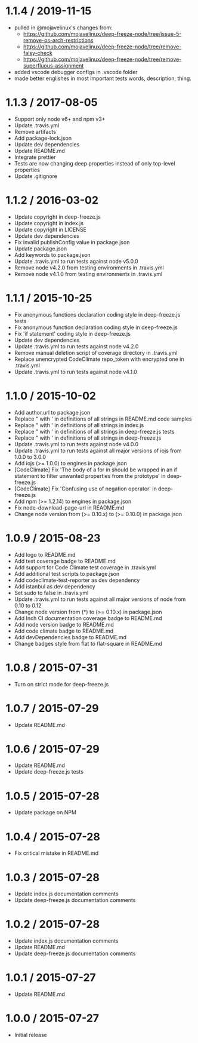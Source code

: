1.1.4 / 2019-11-15
==================

* pulled in @mojavelinux's changes from:
  + https://github.com/mojavelinux/deep-freeze-node/tree/issue-5-remove-os-arch-restrictions
  + https://github.com/mojavelinux/deep-freeze-node/tree/remove-falsy-check
  + https://github.com/mojavelinux/deep-freeze-node/tree/remove-superfluous-assignment
* added vscode debugger configs in .vscode folder
* made better englishes in most important tests words, description, thing.

1.1.3 / 2017-08-05
==================

* Support only node v6+ and npm v3+
* Update .travis.yml
* Remove artifacts
* Add package-lock.json
* Update dev dependencies
* Update README.md
* Integrate prettier
* Tests are now changing deep properties instead of only top-level properties
* Update .gitignore


1.1.2 / 2016-03-02
==================

* Update copyright in deep-freeze.js
* Update copyright in index.js
* Update copyright in LICENSE
* Update dev dependencies
* Fix invalid publishConfig value in package.json
* Update package.json
* Add keywords to package.json
* Update .travis.yml to run tests against node v5.0.0
* Remove node v4.2.0 from testing environments in .travis.yml
* Remove node v4.1.0 from testing environments in .travis.yml

1.1.1 / 2015-10-25
==================

* Fix anonymous functions declaration coding style in deep-freeze.js tests
* Fix anonymous function declaration coding style in deep-freeze.js
* Fix 'if statement' coding style in deep-freeze.js
* Update dev dependencies
* Update .travis.yml to run tests against node v4.2.0
* Remove manual deletion script of coverage directory in .travis.yml
* Replace unencrypted CodeClimate repo_token with encrypted one in .travis.yml
* Update .travis.yml to run tests against node v4.1.0

1.1.0 / 2015-10-02
==================

* Add author.url to package.json
* Replace " with ' in definitions of all strings in README.md code samples
* Replace " with ' in definitions of all strings in index.js
* Replace " with ' in definitions of all strings in deep-freeze.js tests
* Replace " with ' in definitions of all strings in deep-freeze.js
* Update .travis.yml to run tests against node v4.0.0
* Update .travis.yml to run tests against all major versions of iojs from 1.0.0 to 3.0.0
* Add iojs (>= 1.0.0) to engines in package.json
* [CodeClimate] Fix 'The body of a for in should be wrapped in an if statement to filter unwanted properties from the prototype' in deep-freeze.js
* [CodeClimate] Fix 'Confusing use of negation operator' in deep-freeze.js
* Add npm (>= 1.2.14) to engines in package.json
* Fix node-download-page-url in README.md
* Change node version from (>= 0.10.x) to (>= 0.10.0) in package.json

1.0.9 / 2015-08-23
==================

* Add logo to README.md
* Add test coverage badge to README.md
* Add support for Code Climate test coverage in .travis.yml
* Add additional test scripts to package.json
* Add codeclimate-test-reporter as dev dependency
* Add istanbul as dev dependency
* Set sudo to false in .travis.yml
* Update .travis.yml to run tests against all major versions of node from 0.10 to 0.12
* Change node version from (*) to (>= 0.10.x) in package.json
* Add Inch CI documentation coverage badge to README.md
* Add node version badge to README.md
* Add code climate badge to README.md
* Add devDependencies badge to README.md
* Change badges style from flat to flat-square in README.md

1.0.8 / 2015-07-31
==================

* Turn on strict mode for deep-freeze.js

1.0.7 / 2015-07-29
==================

* Update README.md

1.0.6 / 2015-07-29
==================

* Update README.md
* Update deep-freeze.js tests

1.0.5 / 2015-07-28
==================

* Update package on NPM

1.0.4 / 2015-07-28
==================

* Fix critical mistake in README.md

1.0.3 / 2015-07-28
==================

* Update index.js documentation comments
* Update deep-freeze.js documentation comments

1.0.2 / 2015-07-28
==================

* Update index.js documentation comments
* Update README.md
* Update deep-freeze.js documentation comments

1.0.1 / 2015-07-27
==================

* Update README.md

1.0.0 / 2015-07-27
==================

* Initial release

